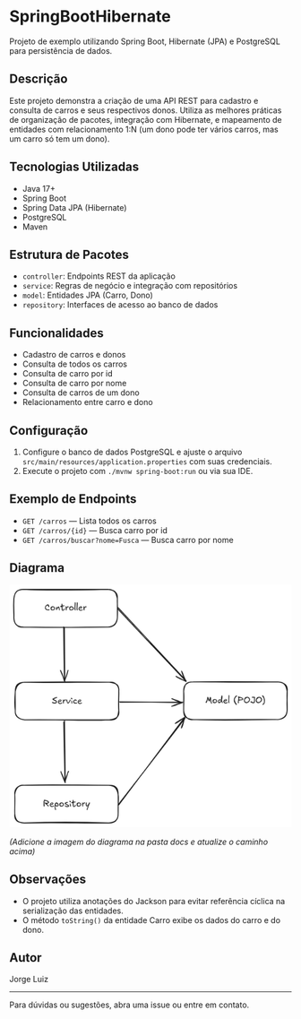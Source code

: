 # SpringBootHibernate

Projeto de exemplo utilizando Spring Boot, Hibernate (JPA) e PostgreSQL para persistência de dados.

## Descrição
Este projeto demonstra a criação de uma API REST para cadastro e consulta de carros e seus respectivos donos. Utiliza as melhores práticas de organização de pacotes, integração com Hibernate, e mapeamento de entidades com relacionamento 1:N (um dono pode ter vários carros, mas um carro só tem um dono).

## Tecnologias Utilizadas
- Java 17+
- Spring Boot
- Spring Data JPA (Hibernate)
- PostgreSQL
- Maven

## Estrutura de Pacotes
- `controller`: Endpoints REST da aplicação
- `service`: Regras de negócio e integração com repositórios
- `model`: Entidades JPA (Carro, Dono)
- `repository`: Interfaces de acesso ao banco de dados

## Funcionalidades
- Cadastro de carros e donos
- Consulta de todos os carros
- Consulta de carro por id
- Consulta de carro por nome
- Consulta de carros de um dono
- Relacionamento entre carro e dono

## Configuração
1. Configure o banco de dados PostgreSQL e ajuste o arquivo `src/main/resources/application.properties` com suas credenciais.
2. Execute o projeto com `./mvnw spring-boot:run` ou via sua IDE.

## Exemplo de Endpoints
- `GET /carros` — Lista todos os carros
- `GET /carros/{id}` — Busca carro por id
- `GET /carros/buscar?nome=Fusca` — Busca carro por nome

## Diagrama

![Diagrama do Modelo](docs/spring_hibernate.png)

*(Adicione a imagem do diagrama na pasta docs e atualize o caminho acima)*

## Observações
- O projeto utiliza anotações do Jackson para evitar referência cíclica na serialização das entidades.
- O método `toString()` da entidade Carro exibe os dados do carro e do dono.

## Autor
Jorge Luiz

---

Para dúvidas ou sugestões, abra uma issue ou entre em contato.

